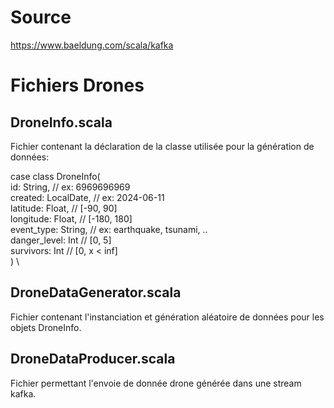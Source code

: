 # **Source**

https://www.baeldung.com/scala/kafka

# **Fichiers Drones**
## **DroneInfo.scala**

Fichier contenant la déclaration de la classe utilisée pour la génération de données:

case class DroneInfo( \
  id: String, // ex: 6969696969 \
  created: LocalDate, // ex: 2024-06-11 \
  latitude: Float, // [-90, 90] \
  longitude: Float, // [-180, 180] \
  event\_type: String, // ex: earthquake, tsunami, .. \
  danger\_level: Int // [0, 5] \
  survivors: Int // [0, x < inf] \
) \

## **DroneDataGenerator.scala**

Fichier contenant l'instanciation et génération aléatoire de données pour les objets DroneInfo.


## **DroneDataProducer.scala**

Fichier permettant l'envoie de donnée drone générée dans une stream kafka.
